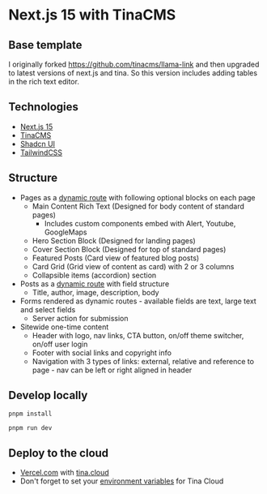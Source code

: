 # Next.js 15 with TinaCMS

## Base template
I originally forked https://github.com/tinacms/llama-link and then upgraded to latest versions of next.js and tina. So this version includes adding tables in the rich text editor. 

## Technologies

- [Next.js 15](https://nextjs.org/docs)
- [TinaCMS](https://tina.io/)
- [Shadcn UI](https://ui.shadcn.com/)
- [TailwindCSS](https://tailwindcss.com/)

## Structure

- Pages as a [dynamic route](https://nextjs.org/docs/app/building-your-application/routing/dynamic-routes) with following optional blocks on each page
  - Main Content Rich Text (Designed for body content of standard pages)
    - Includes custom components embed with Alert, Youtube, GoogleMaps
  - Hero Section Block (Designed for landing pages)
  - Cover Section Block (Designed for top of standard pages)
  - Featured Posts (Card view of featured blog posts)
  - Card Grid (Grid view of content as card) with 2 or 3 columns
  - Collapsible items (accordion) section
- Posts as a [dynamic route](https://nextjs.org/docs/app/building-your-application/routing/dynamic-routes) with field structure
  - Title, author, image, description, body
- Forms rendered as dynamic routes - available fields are text, large text and select fields
  - Server action for submission
- Sitewide one-time content
  - Header with logo, nav links, CTA button, on/off theme switcher, on/off user login
  - Footer with social links and copyright info
  - Navigation with 3 types of links: external, relative and reference to page - nav can be left or right aligned in header

## Develop locally

```
pnpm install
```

```
pnpm run dev
```

## Deploy to the cloud

- [Vercel.com](https://vercel.com/) with [tina.cloud](https://tina.io/docs/tina-cloud/overview)
- Don't forget to set your [environment variables](https://tina.io/docs/tina-cloud/deployment-options/vercel) for Tina Cloud
